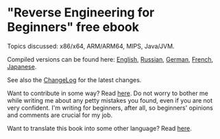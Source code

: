 # "Reverse Engineering for Beginners" free ebook

Topics discussed: x86/x64, ARM/ARM64, MIPS, Java/JVM.

Compiled versions can be found here:
[English](http://beginners.re/RE4B-EN.pdf),
[Russian](http://beginners.re/RE4B-RU.pdf),
[German](https://beginners.re/RE4B-DE.pdf),
[French](https://beginners.re/RE4B-FR.pdf),
[Japanese](https://beginners.re/RE4B-JP.pdf).

See also the [ChangeLog](https://github.com/DennisYurichev/RE-for-beginners/blob/master/ChangeLog) for the latest changes.

Want to contribute in some way? Read [here](https://github.com/DennisYurichev/RE-for-beginners/blob/master/CONTRIBUTING.md).
Do not worry to bother me while writing me about any petty mistakes you found, even if you are not very confident.
I'm writing for beginners, after all, so beginners' opinions and comments are crucial for my job.

Want to translate this book into some other language? Read [here](https://github.com/DennisYurichev/RE-for-beginners/blob/master/Translation.md).

